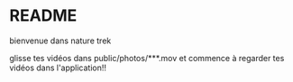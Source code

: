 # README
 bienvenue dans nature trek

glisse tes vidéos dans public/photos/***.mov
 et commence à regarder tes vidéos dans l'application!!
